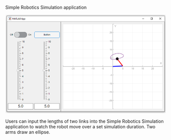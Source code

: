  Simple Robotics Simulation application

![image](GUI.png)


Users can input the lengths of two links into the Simple Robotics Simulation application to watch the robot move over a set simulation duration. Two arms draw an ellipse.
